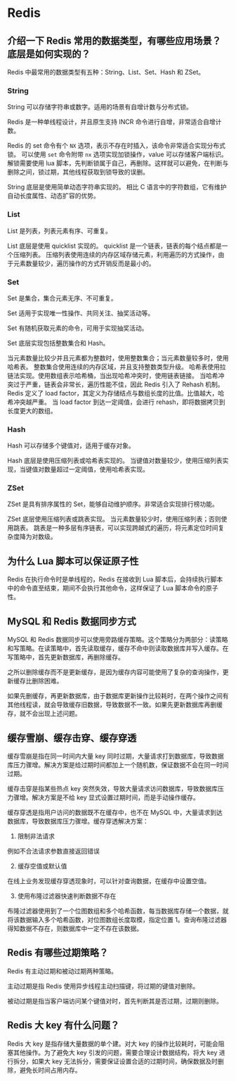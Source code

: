 # Redis
## 介绍一下 Redis 常用的数据类型，有哪些应用场景？底层是如何实现的？
Redis 中最常用的数据类型有五种：String、List、Set、Hash 和 ZSet。

### String
String 可以存储字符串或数字。适用的场景有自增计数与分布式锁。

Redis 是一种单线程设计，并且原生支持 INCR 命令进行自增，非常适合自增计数。

Redis 的 set 命令有个 `NX` 选项，表示不存在时插入，该命令非常适合实现分布式锁。
可以使用 `set` 命令附带 `nx` 选项实现加锁操作，value 可以存储客户端标识。
解锁需要使用 lua 脚本，先判断锁属于自己，再删除。这样就可以避免，在判断与删除之间，锁过期，其他线程获取到锁导致的误删。

String 底层是使用简单动态字符串实现的。
相比 C 语言中的字符数组，它有维护自动长度属性、动态扩容的优势。

### List
List 是列表，列表元素有序、可重复。

List 底层是使用 quicklist 实现的。
quicklist 是一个链表，链表的每个结点都是一个压缩列表。
压缩列表使用连续的内存区域存储元素，利用遍历的方式操作，由于元素数量较少，遍历操作的方式开销反而是最小的。

### Set
Set 是集合，集合元素无序、不可重复。

Set 适用于实现唯一性操作、共同关注、抽奖活动等。

Set 有随机获取元素的命令，可用于实现抽奖活动。

Set 底层实现包括整数集合和 Hash。

当元素数量比较少并且元素都为整数时，使用整数集合；当元素数量较多时，使用哈希表。
整数集合使用连续的内存区域，并且支持整数类型升级。
哈希表使用拉链法实现。使用数组表示哈希桶，当出现哈希冲突时，使用链表链接。
当哈希冲突过于严重，链表会非常长，遍历性能不佳，因此 Redis 引入了 Rehash 机制。
Redis 定义了 load factor，其定义为存储结点与数组长度的比值。比值越大，哈希冲突越严重。
当 load factor 到达一定阈值，会进行 rehash，即将数据拷贝到长度更大的数组。

### Hash
Hash 可以存储多个键值对，适用于缓存对象。

Hash 底层是使用压缩列表或哈希表实现的。
当键值对数量较少，使用压缩列表实现，当键值对数量超过一定阈值，使用哈希表实现。

### ZSet
ZSet 是具有排序属性的 Set，能够自动维护顺序。非常适合实现排行榜功能。

ZSet 底层使用压缩列表或跳表实现。
当元素数量较少时，使用压缩列表；否则使用跳表。
跳表是一种多层有序链表，可以实现跨越式的遍历，将元素定位时间复杂度降为对数级。

## 为什么 Lua 脚本可以保证原子性

Redis 在执行命令时是单线程的，Redis 在接收到 Lua 脚本后，会持续执行脚本中的命令直至结束，期间不会执行其他命令，这样保证了 Lua 脚本命令的原子性。

## MySQL 和 Redis 数据同步方式

MySQL 和 Redis 数据同步可以使用旁路缓存策略。这个策略分为两部分：读策略和写策略。在读策略中，首先读取缓存，缓存不命中则读取数据库并写入缓存。在写策略中，首先更新数据库，再删除缓存。

之所以删除缓存而不是更新缓存，是因为缓存内容可能使用了复杂的查询操作，更新缓存比删除困难。

如果先删缓存，再更新数据库，由于数据库更新操作比较耗时，在两个操作之间有其他线程读，就会导致缓存旧数据，导致数据不一致。如果先更新数据库再删缓存，就不会出现上述问题。

## 缓存雪崩、缓存击穿、缓存穿透

缓存雪崩是指在同一时间内大量 key 同时过期，大量请求打到数据库，导致数据库压力骤增。解决方案是给过期时间都加上一个随机数，保证数据不会在同一时间过期。

缓存击穿是指某些热点 key 突然失效，导致大量请求访问数据库，导致数据库压力骤增。解决方案是不给 key 显式设置过期时间，而是手动操作缓存。

缓存穿透是指用户访问的数据既不在缓存中，也不在 MySQL 中，大量请求到达数据库，导致数据库压力骤增。缓存穿透解决方案：

1. 限制非法请求

例如不合法请求参数直接返回错误

2. 缓存空值或默认值

在线上业务发现缓存穿透现象时，可以针对查询数据，在缓存中设置空值。

3. 使用布隆过滤器快速判断数据不存在

布隆过滤器使用到了一个位图数组和多个哈希函数，每当数据库存储一个数据，就将该数据输入多个哈希函数，对位图数组长度取模，指定位置 1。查询布隆过滤器得知数据不存在，则数据库中一定不存在该数据。

## Redis 有哪些过期策略？

Redis 有主动过期和被动过期两种策略。

主动过期是指 Redis 使用异步线程主动扫描键，将过期的键值对删除。

被动过期是指当客户端访问某个键值对时，首先判断其是否过期，过期则删除。

## Redis 大 key 有什么问题？

Redis 大 key 是指存储大量数据的单个建。对大 key 的操作比较耗时，可能会阻塞其他操作。为了避免大 key 引发的问题，需要合理设计数据结构，将大 key 进行拆分，如果大 key 无法拆分，需要保证设置合适的过期时间，确保数据及时删除，避免长时间占用内存。
